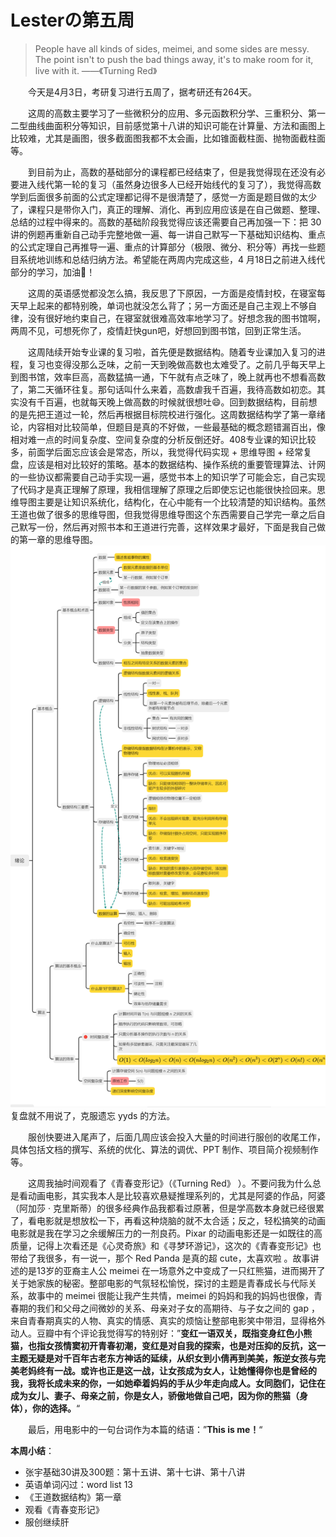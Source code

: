 # Lesterの第五周

> People have all kinds of sides, meimei, and some sides are messy. The point isn't to push the bad things away, it's to make room for it, live with it. ——《Turning Red》

&emsp;&emsp;今天是4月3日，考研复习进行五周了，据考研还有264天。

&emsp;&emsp;这周的高数主要学习了一些微积分的应用、多元函数积分学、三重积分、第一二型曲线曲面积分等知识，目前感觉第十八讲的知识可能在计算量、方法和画图上比较难，尤其是画图，很多截面图我都不太会画，比如锥面截柱面、抛物面截柱面等。

&emsp;&emsp;到目前为止，高数的基础部分的课程都已经结束了，但是我觉得现在还没有必要进入线代第一轮的复习（虽然身边很多人已经开始线代的复习了），我觉得高数学到后面很多前面的公式定理都记得不是很清楚了，感觉一方面是题目做的太少了，课程只是带你入门，真正的理解、消化、再到应用应该是在自己做题、整理、总结的过程中得来的。高数的基础阶段我觉得应该还需要自己再加强一下：把 30 讲的例题再重新自己动手完整地做一遍、每一讲自己默写一下基础知识结构、重点的公式定理自己再推导一遍、重点的计算部分（极限、微分、积分等）再找一些题目系统地训练和总结归纳方法。希望能在两周内完成这些，4 月18日之前进入线代部分的学习，加油💪！

&emsp;&emsp;这周的英语感觉都没怎么搞，我反思了下原因，一方面是疫情封校，在寝室每天早上起来的都特别晚，单词也就没怎么背了；另一方面还是自己主观上不够自律，没有很好地约束自己，在寝室就很难高效率地学习了。好想念我的图书馆啊，两周不见，可想死你了，疫情赶快gun吧，好想回到图书馆，回到正常生活。

&emsp;&emsp;这周陆续开始专业课的复习啦，首先便是数据结构。随着专业课加入复习的进程，复习也变得没那么乏味，之前一天到晚做高数也太难受了。之前几乎每天早上到图书馆，效率巨高，高数猛搞一通，下午就有点乏味了，晚上就再也不想看高数了，第二天循环往复。那句话叫什么来着，高数虐我千百遍，我待高数如初恋。其实没有千百遍，也就每天晚上做高数的时候就很想吐😄。回到数据结构，目前想的是先把王道过一轮，然后再根据目标院校进行强化。这周数据结构学了第一章绪论，内容相对比较简单，但题目是真的不好做，一些最基础的概念题错漏百出，像相对难一点的时间复杂度、空间复杂度的分析反倒还好。408专业课的知识比较多，前面学后面忘应该会是常态，所以，我觉得代码实现 + 思维导图 + 经常复盘，应该是相对比较好的策略。基本的数据结构、操作系统的重要管理算法、计网的一些协议都需要自己动手实现一遍，感觉书本上的知识学了可能会忘，自己实现了代码才是真正理解了原理，我相信理解了原理之后即使忘记也能很快捡回来。思维导图主要是让知识系统化，结构化，在心中能有一个比较清楚的知识结构。虽然王道也做了很多的思维导图，但我觉得思维导图这个东西需要自己学完一章之后自己默写一份，然后再对照书本和王道进行完善，这样效果才最好，下面是我自己做的第一章的思维导图。
![ds_map1](../mindmap/ds/ds_ch1.png)
复盘就不用说了，克服遗忘 yyds 的方法。

&emsp;&emsp;服创快要进入尾声了，后面几周应该会投入大量的时间进行服创的收尾工作，具体包括文档的撰写、系统的优化、算法的调优、PPT 制作、项目简介视频制作等。

&emsp;&emsp;这周我抽时间观看了《青春变形记》（《Turning Red》 ）。不要问我为什么总是看动画电影，其实我本人是比较喜欢悬疑推理系列的，尤其是阿婆的作品，阿婆（阿加莎 · 克里斯蒂）的很多经典作品我都看过原著，但是学高数本身就已经很累了，看电影就是想放松一下，再看这种烧脑的就不太合适；反之，轻松搞笑的动画电影就是我在学习之余缓解压力的一剂良药。Pixar 的动画电影还是一如既往的高质量，记得上次看还是《心灵奇旅》和《寻梦环游记》，这次的《青春变形记》也带给了我很多，有一说一，那个 Red Panda 是真的超 cute，太喜欢啦 。故事讲述的是13岁的亚裔主人公 meimei 在一场意外之中变成了一只红熊猫，进而揭开了关于她家族的秘密。整部电影的气氛轻松愉悦，探讨的主题是青春成长与代际关系，故事中的 meimei 很能让我产生共情，meimei 的妈妈和我的妈妈也很像，青春期的我们和父母之间微妙的关系、母亲对子女的高期待、与子女之间的 gap ，来自青春期真实的人物、真实的情感、真实的烦恼让整部电影笑中带泪，显得格外动人。豆瓣中有个评论我觉得写的特别好：”**变红一语双关，既指变身红色小熊猫，也指女孩情窦初开青春初潮，变红是对自我的探索，也是对压抑的反抗，这一主题无疑是对千百年古老东方神话的延续，从织女到小倩再到美美，叛逆女孩与完美老妈终有一战。或许也正是这一战，让女孩成为女人，让她懂得你也是曾经的我，我将长成未来的你，一如她牵着妈妈的手从少年走向成人。女同胞们，记住在成为女儿、妻子、母亲之前，你是女人，骄傲地做自己吧，因为你的熊猫（身体），你的选择。**“

&emsp;&emsp;最后，用电影中的一句台词作为本篇的结语：”**This is me！**“

**本周小结**：

* 张宇基础30讲及300题：第十五讲、第十七讲、第十八讲
* 英语单词闪过：word list 13
* 《王道数据结构》第一章
* 观看《青春变形记》
* 服创继续肝

